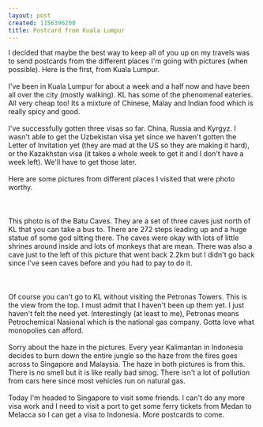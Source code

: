 ```yaml
--- 
layout: post
created: 1156396200
title: Postcard from Kuala Lumpur
---
```

I decided that maybe the best way to keep all of you up on my travels was to send postcards from the different places I'm going with pictures (when possible).  Here is the first, from Kuala Lumpur.<br /><br />I've been in Kuala Lumpur for about a week and a half now and have been all over the city (mostly walking).  KL has some of the phenomenal eateries.  All very cheap too!  Its a mixture of Chinese, Malay and Indian food which is really spicy and good.  <br /><br />I've successfully gotten three visas so far.  China, Russia and Kyrgyz.  I wasn't able to get the Uzbekistan visa yet since we haven't gotten the Letter of Invitation yet (they are mad at the US so they are making it hard), or the Kazakhstan visa (it takes a whole week to get it and I don't have a week left).  We'll have to get those later.<br /><br />Here are some pictures from different places I visited that were photo worthy.  <br /><br /><a href="/sites/default/files/blog/KualaLumpur1-748895.jpg"><img style="float:left;cursor:hand;margin:0 10px 10px 0;" src="/sites/default/files/blog/KualaLumpur1-745679.jpg" border="0" alt="" /></a><br /><br />This photo is of the Batu Caves.  They are a set of three caves just north of KL that you can take a bus to.  There are 272 steps leading up and a huge statue of some god sitting there.  The caves were okay with lots of little shrines around inside and lots of monkeys that are mean.  There was also a cave just to the left of this picture that went back 2.2km but I didn't go back since I've seen caves before and you had to pay to do it.<br /><br /><a href="/sites/default/files/blog/KualaLumpur2-746464.jpg"><img style="float:left;cursor:hand;margin:0 10px 10px 0;" src="/sites/default/files/blog/KualaLumpur2-742167.jpg" border="0" alt="" /></a><br /><br />Of course you can't go to KL without visiting the Petronas Towers.  This is the view from the top.  I must admit that I haven't been up them yet.  I just haven't felt the need yet.  Interestingly (at least to me), Petronas means Petrochemical Nasional which is the national gas company.  Gotta love what monopolies can afford.<br /><br />Sorry about the haze in the pictures.  Every year Kalimantan in Indonesia decides to burn down the entire jungle so the haze from the fires goes across to Singapore and Malaysia.  The haze in both pictures is from this.  There is no smell but it is like really bad smog.  There isn't a lot of pollution from cars here since most vehicles run on natural gas.<br /><br />Today I'm headed to Singapore to visit some friends.  I can't do any more visa work and I need to visit a port to get some ferry tickets from Medan to Melacca so I can get a visa to Indonesia.  More postcards to come.
